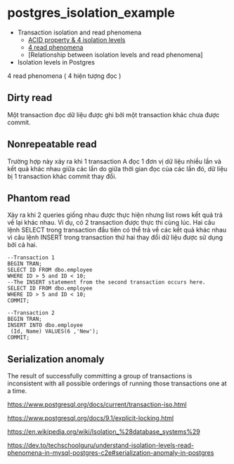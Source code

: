 # postgres_isolation_example

* Transaction isolation and read phenomena
  * [ACID property & 4 isolation levels](acid_isolation_levels.md)
  * [4 read phenomena](4_read_phenomena.md)
  * [Relationship between isolation levels and read phenomena]
* Isolation levels in Postgres

4 read phenomena ( 4 hiện tượng đọc )

## Dirty read

Một transaction đọc dữ liệu được ghi bởi một transaction khác chưa được commit.


## Nonrepeatable read

Trường hợp này xảy ra khi 1 transaction A đọc 1 đơn vị dữ liệu nhiều lần và kết quả khác nhau giữa các lần do giữa thời gian đọc của các lần đó, dữ liệu bị 1 transaction khác commit thay đổi.


## Phantom read

Xảy ra khi 2 queries giống nhau được thực hiện nhưng list rows kết quả trả về lại khác nhau. Ví dụ, có 2 transaction được thực thi cùng lúc. Hai câu lệnh SELECT trong transaction đầu tiên có thể trả về các kết quả khác nhau vì câu lệnh INSERT trong transaction thứ hai thay đổi dữ liệu được sử dụng bởi cả hai.

````
--Transaction 1  
BEGIN TRAN;  
SELECT ID FROM dbo.employee  
WHERE ID > 5 and ID < 10;  
--The INSERT statement from the second transaction occurs here.  
SELECT ID FROM dbo.employee  
WHERE ID > 5 and ID < 10;  
COMMIT;
````

````
--Transaction 2  
BEGIN TRAN;  
INSERT INTO dbo.employee  
 (Id, Name) VALUES(6 ,'New');  
COMMIT;
````

## Serialization anomaly

The result of successfully committing a group of transactions is inconsistent with all possible orderings of running those transactions one at a time.

https://www.postgresql.org/docs/current/transaction-iso.html

https://www.postgresql.org/docs/9.1/explicit-locking.html

https://en.wikipedia.org/wiki/Isolation_%28database_systems%29

https://dev.to/techschoolguru/understand-isolation-levels-read-phenomena-in-mysql-postgres-c2e#serialization-anomaly-in-postgres
